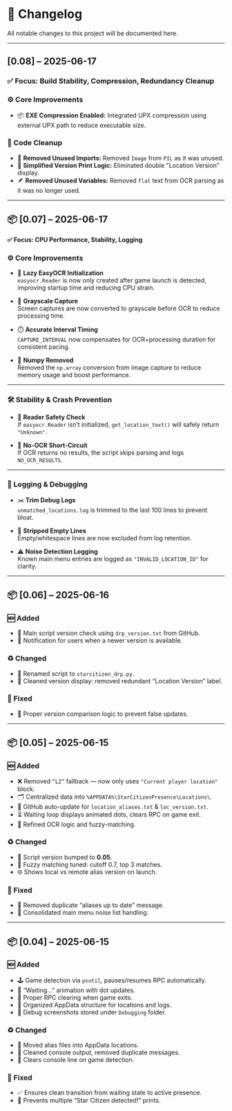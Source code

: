 # 📝 Changelog

All notable changes to this project will be documented here.  

---

## [0.08] – 2025-06-17  
### ✅ Focus: Build Stability, Compression, Redundancy Cleanup

### ⚙️ Core Improvements
- 📦 **EXE Compression Enabled:** Integrated UPX compression using external UPX path to reduce executable size.

### 🔧 Code Cleanup
- 🧹 **Removed Unused Imports:** Removed `Image` from `PIL` as it was unused.
- 🧼 **Simplified Version Print Logic:** Eliminated double "Location Version" display.
- 🪶 **Removed Unused Variables:** Removed `flat` text from OCR parsing as it was no longer used.

---

## 📦 [0.07] – 2025-06-17  
**✅ Focus: CPU Performance, Stability, Logging**

### ⚙️ Core Improvements
- 🧠 **Lazy EasyOCR Initialization**  
  `easyocr.Reader` is now only created after game launch is detected, improving startup time and reducing CPU strain.

- 🖤 **Grayscale Capture**  
  Screen captures are now converted to grayscale before OCR to reduce processing time.

- ⏱️ **Accurate Interval Timing**  
  `CAPTURE_INTERVAL` now compensates for OCR+processing duration for consistent pacing.

- 🧼 **Numpy Removed**  
  Removed the `np.array` conversion from image capture to reduce memory usage and boost performance.

---

### 🛠️ Stability & Crash Prevention
- 🚫 **Reader Safety Check**  
  If `easyocr.Reader` isn’t initialized, `get_location_text()` will safely return `"Unknown"`.

- 🛑 **No-OCR Short-Circuit**  
  If OCR returns no results, the script skips parsing and logs `NO_OCR_RESULTS`.

---

### 📝 Logging & Debugging
- ✂️ **Trim Debug Logs**  
  `unmatched_locations.log` is trimmed to the last 100 lines to prevent bloat.

- 🧹 **Stripped Empty Lines**  
  Empty/whitespace lines are now excluded from log retention.

- ⚠️ **Noise Detection Logging**  
  Known main menu entries are logged as `"INVALID_LOCATION_ID"` for clarity.

---

## 📦 [0.06] – 2025-06-16

### 🆕 Added
- 📢 Main script version check using `drp_version.txt` from GitHub.
- 🔔 Notification for users when a newer version is available.

### ♻️ Changed
- 🐍 Renamed script to `starcitizen_drp.py`.
- 🧽 Cleaned version display: removed redundant “Location Version” label.

### 🐛 Fixed
- 🔢 Proper version comparison logic to prevent false updates.

---

## 📦 [0.05] – 2025-06-15

### 🆕 Added
- ❌ Removed `“LZ”` fallback — now only uses `"Current player location"` block.
- 🗂️ Centralized data into `%APPDATA%\StarCitizenPresence\Locations\`.
- 🔄 GitHub auto-update for `location_aliases.txt` & `loc_version.txt`.
- ⏳ Waiting loop displays animated dots, clears RPC on game exit.
- 🧠 Refined OCR logic and fuzzy-matching.

### ♻️ Changed
- 🔺 Script version bumped to **0.05**.
- 🎯 Fuzzy matching tuned: cutoff 0.7, top 3 matches.
- 🌐 Shows local vs remote alias version on launch.

### 🐛 Fixed
- 🧼 Removed duplicate “aliases up to date” message.
- 🧹 Consolidated main menu noise list handling.

---

## 📦 [0.04] – 2025-06-15

### 🆕 Added
- 🕹️ Game detection via `psutil`, pauses/resumes RPC automatically.
- 💬 “Waiting…” animation with dot updates.
- 🛑 Proper RPC clearing when game exits.
- 📁 Organized AppData structure for locations and logs.
- 📸 Debug screenshots stored under `Debugging` folder.

### ♻️ Changed
- 📂 Moved alias files into AppData locations.
- 🧼 Cleaned console output, removed duplicate messages.
- 🧽 Clears console line on game detection.

### 🐛 Fixed
- ✅ Ensures clean transition from waiting state to active presence.
- 🔁 Prevents multiple “Star Citizen detected!” prints.
